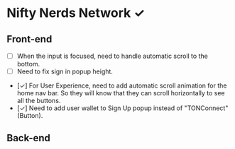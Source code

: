 # Nifty Nerds Network ✓

## Front-end

- [ ] When the input is focused, need to handle automatic scroll to the bottom.
- [ ] Need to fix sign in popup height.
- [✓] For User Experience, need to add automatic scroll animation for the home nav bar. So they will know that they can scroll horizontally to see all the buttons.
- [✓] Need to add user wallet to Sign Up popup instead of "TONConnect" (Button).

## Back-end
